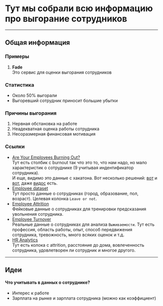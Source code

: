 # Тут мы собрали всю информацию про выгорание сотрудников

---

## Общая информация

### Примеры
1. **Fade**<br>
   Это сервис для оценки выгорания сотрудников

### Статистика
 - Около 50% выгорали
 - Выгоревший сотрудник приносит большие убытки

### Причины выгорания
 1. Нервная обстановка на работе
 2. Неадекватная оценка работы сотрудника
 3. Несоразмерная финансовая мотивация

### Ссылки
- [Are Your Employees Burning Out?](https://www.kaggle.com/datasets/blurredmachine/are-your-employees-burning-out?select=test.csv)<br>
Тут есть столбик с burnout так что это то, что нам надо, но мало характеристик о сотруднике (9 учитывая индентификатор сотрудника). <br>И еще, видимо это данные с хакатона.
Вот несколько решений: [вот](https://github.com/hemnaresh/employee-burnout-prediction) и [вот](https://www.kaggle.com/datasets/blurredmachine/are-your-employees-burning-out?select=train.csv), даже [видос](https://www.youtube.com/watch?v=D3yyRMI_RTA) есть.
- [Employee dataset](https://www.kaggle.com/datasets/tawfikelmetwally/employee-dataset)<br>
Тут просто данные о сотрудниках (город, образование, пол, возраст). Целевая колонка `Leave or not`.
- [Employee Attrition](https://www.kaggle.com/datasets/HRAnalyticRepository/employee-attrition-data)<br>
Фейковые данные о сотрудниках для тренировки предсказания увольнения сотрудника.
- [Employee Turnover](https://www.kaggle.com/datasets/davinwijaya/employee-turnover/data)<br>
Реальные данные о сотрудниках для анализа `Выживаемости`. Тут есть профессия, область работы, опыт, способ передвижения сотрудника, тревожность,
много всяких оценок и т.д.
- [HR Analytics](https://www.kaggle.com/datasets/rishikeshkonapure/hr-analytics-prediction)<br>
Тут есть колока с attrition, расстояние до дома, вовлеченность сотрудника, удовлетворен ли сотрудник и многое другого.

---

## Идеи
#### Что учитывать в данных о сотруднике?
 - Интерес к работе
 - Зарплата на рынке и зарплата сотрудника (можно как коэффициент)
